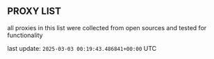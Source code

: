 ## PROXY LIST

all proxies in this list were collected from open sources and tested for functionality

last update: `2025-03-03 00:19:43.486841+00:00` UTC